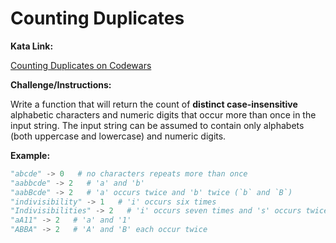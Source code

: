 # Counting Duplicates

**Kata Link:** 

[Counting Duplicates on Codewars](https://www.codewars.com/kata/54bf1c2cd5b56cc47f0007a1/train/python)

**Challenge/Instructions:**

Write a function that will return the count of **distinct case-insensitive** alphabetic characters and numeric digits that occur more than once in the input string. The input string can be assumed to contain only alphabets (both uppercase and lowercase) and numeric digits.

**Example:**

```python
"abcde" -> 0   # no characters repeats more than once
"aabbcde" -> 2   # 'a' and 'b'
"aabBcde" -> 2   # 'a' occurs twice and 'b' twice (`b` and `B`)
"indivisibility" -> 1   # 'i' occurs six times
"Indivisibilities" -> 2   # 'i' occurs seven times and 's' occurs twice
"aA11" -> 2   # 'a' and '1'
"ABBA" -> 2   # 'A' and 'B' each occur twice
